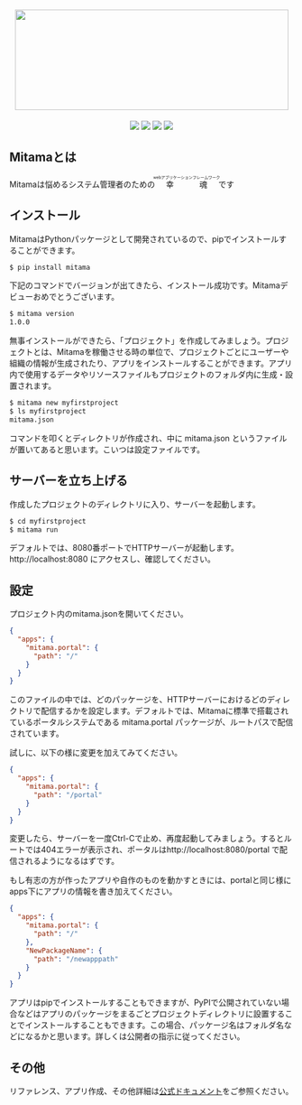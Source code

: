 <h1 align="center">
  <img src="https://user-images.githubusercontent.com/50577904/94712498-86f98d00-0384-11eb-8d97-bbe79a165609.png" height="178" width="485" />
</h1>

<p align="center">
  <img src='https://img.shields.io/github/license/mitama-org/mitama'>
  <img src='https://badge.fury.io/py/mitama.svg'>
  <img src="https://img.shields.io/circleci/build/gh/mitama-org/mitama/master">
  <img src='https://img.shields.io/github/stars/mitama-org/mitama.svg'>
</p>

## Mitamaとは

Mitamaは悩めるシステム管理者のための<ruby>幸魂<rp>(</rp><rt>webアプリケーションフレームワーク</rt><rp>)</rp>です

## インストール
MitamaはPythonパッケージとして開発されているので、pipでインストールすることができます。

```bash
$ pip install mitama
```

下記のコマンドでバージョンが出てきたら、インストール成功です。Mitamaデビューおめでとうございます。

```bash
$ mitama version
1.0.0
```

無事インストールができたら、「プロジェクト」を作成してみましょう。プロジェクトとは、Mitamaを稼働させる時の単位で、プロジェクトごとにユーザーや組織の情報が生成されたり、アプリをインストールすることができます。アプリ内で使用するデータやリソースファイルもプロジェクトのフォルダ内に生成・設置されます。

```bash
$ mitama new myfirstproject
$ ls myfirstproject
mitama.json
```
コマンドを叩くとディレクトリが作成され、中に mitama.json というファイルが置いてあると思います。こいつは設定ファイルです。

## サーバーを立ち上げる
作成したプロジェクトのディレクトリに入り、サーバーを起動します。

```bash
$ cd myfirstproject
$ mitama run
```

デフォルトでは、8080番ポートでHTTPサーバーが起動します。http://localhost:8080 にアクセスし、確認してください。

## 設定
プロジェクト内のmitama.jsonを開いてください。

```json
{
  "apps": {
    "mitama.portal": {
      "path": "/"
    }
  }
}
```

このファイルの中では、どのパッケージを、HTTPサーバーにおけるどのディレクトリで配信するかを設定します。デフォルトでは、Mitamaに標準で搭載されているポータルシステムである mitama.portal パッケージが、ルートパスで配信されています。

試しに、以下の様に変更を加えてみてください。

```json
{
  "apps": {
    "mitama.portal": {
      "path": "/portal"
    }
  }
}
```

変更したら、サーバーを一度Ctrl-Cで止め、再度起動してみましょう。するとルートでは404エラーが表示され、ポータルはhttp://localhost:8080/portal で配信されるようになるはずです。

もし有志の方が作ったアプリや自作のものを動かすときには、portalと同じ様にapps下にアプリの情報を書き加えてください。

```json
{
  "apps": {
    "mitama.portal": {
      "path": "/"
    },
    "NewPackageName": {
      "path": "/newapppath"
    }
  }
}
```

アプリはpipでインストールすることもできますが、PyPIで公開されていない場合などはアプリのパッケージをまるごとプロジェクトディレクトリに設置することでインストールすることもできます。この場合、パッケージ名はフォルダ名などになるかと思います。詳しくは公開者の指示に従ってください。

## その他
リファレンス、アプリ作成、その他詳細は[公式ドキュメント](https://mitama-docs.netlify.app/index.html)をご参照ください。
